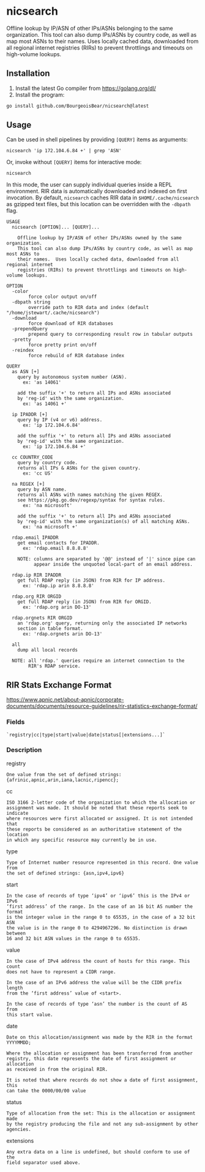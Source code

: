 # nicsearch

Offline lookup by IP/ASN of other IPs/ASNs belonging to the same organization. This tool can also dump IPs/ASNs by country code, as well as map most ASNs to their names.  Uses locally cached data, downloaded from all regional internet registries (RIRs) to prevent throttlings and timeouts on high-volume lookups.

## Installation

1. Install the latest Go compiler from https://golang.org/dl/
2. Install the program:

```sh
go install github.com/BourgeoisBear/nicsearch@latest
```

## Usage

Can be used in shell pipelines by providing `[QUERY]` items as arguments:
```
nicsearch 'ip 172.104.6.84 +' | grep 'ASN'
```

Or, invoke without `[QUERY]` items for interactive mode:
```
nicsearch
```

In this mode, the user can supply individual queries inside a REPL environment.  RIR data is automatically downloaded and indexed on first invocation.  By default, `nicsearch` caches RIR data in `$HOME/.cache/nicsearch` as gzipped text files, but this location can be overridden with the `-dbpath` flag.

```
USAGE
  nicsearch [OPTION]... [QUERY]...

    Offline lookup by IP/ASN of other IPs/ASNs owned by the same organization.
    This tool can also dump IPs/ASNs by country code, as well as map most ASNs to
    their names.  Uses locally cached data, downloaded from all regional internet
    registries (RIRs) to prevent throttlings and timeouts on high-volume lookups.

OPTION
  -color
    	force color output on/off
  -dbpath string
    	override path to RIR data and index (default "/home/jstewart/.cache/nicsearch")
  -download
    	force download of RIR databases
  -prependQuery
    	prepend query to corresponding result row in tabular outputs
  -pretty
    	force pretty print on/off
  -reindex
    	force rebuild of RIR database index

QUERY
  as ASN [+]
    query by autonomous system number (ASN).
      ex: 'as 14061'

    add the suffix '+' to return all IPs and ASNs associated
    by 'reg-id' with the same organization.
      ex: 'as 14061 +'

  ip IPADDR [+]
    query by IP (v4 or v6) address.
      ex: 'ip 172.104.6.84'

    add the suffix '+' to return all IPs and ASNs associated
    by 'reg-id' with the same organization.
      ex: 'ip 172.104.6.84 +'

  cc COUNTRY_CODE
    query by country code.
    returns all IPs & ASNs for the given country.
      ex: 'cc US'

  na REGEX [+]
    query by ASN name.
    returns all ASNs with names matching the given REGEX.
    see https://pkg.go.dev/regexp/syntax for syntax rules.
      ex: 'na microsoft'

    add the suffix '+' to return all IPs and ASNs associated
    by 'reg-id' with the same organization(s) of all matching ASNs.
      ex: 'na microsoft +'

  rdap.email IPADDR
    get email contacts for IPADDR.
      ex: 'rdap.email 8.8.8.8'

    NOTE: columns are separated by '@@' instead of '|' since pipe can
          appear inside the unquoted local-part of an email address.

  rdap.ip RIR IPADDR
    get full RDAP reply (in JSON) from RIR for IP address.
      ex: 'rdap.ip arin 8.8.8.8'

  rdap.org RIR ORGID
    get full RDAP reply (in JSON) from RIR for ORGID.
      ex: 'rdap.org arin DO-13'

  rdap.orgnets RIR ORGID
    an 'rdap.org' query, returning only the associated IP networks
    section in table format.
      ex: 'rdap.orgnets arin DO-13'

  all
    dump all local records

  NOTE: all 'rdap.' queries require an internet connection to the
        RIR's RDAP service.
```

## RIR Stats Exchange Format

https://www.apnic.net/about-apnic/corporate-documents/documents/resource-guidelines/rir-statistics-exchange-format/

### Fields

    `registry|cc|type|start|value|date|status[|extensions...]`

### Description

registry

    One value from the set of defined strings: {afrinic,apnic,arin,iana,lacnic,ripencc};

cc

    ISO 3166 2-letter code of the organization to which the allocation or
    assignment was made. It should be noted that these reports seek to indicate
    where resources were first allocated or assigned. It is not intended that
    these reports be considered as an authoritative statement of the location
    in which any specific resource may currently be in use.

type

    Type of Internet number resource represented in this record. One value from
    the set of defined strings: {asn,ipv4,ipv6}

start

    In the case of records of type ‘ipv4’ or ‘ipv6’ this is the IPv4 or IPv6
    ‘first address’ of the range. In the case of an 16 bit AS number the format
    is the integer value in the range 0 to 65535, in the case of a 32 bit ASN
    the value is in the range 0 to 4294967296. No distinction is drawn between
    16 and 32 bit ASN values in the range 0 to 65535.

value

    In the case of IPv4 address the count of hosts for this range. This count
    does not have to represent a CIDR range.

    In the case of an IPv6 address the value will be the CIDR prefix length
    from the ‘first address’ value of <start>.

    In the case of records of type ‘asn’ the number is the count of AS from
    this start value.

date

    Date on this allocation/assignment was made by the RIR in the format
    YYYYMMDD;

    Where the allocation or assignment has been transferred from another
    registry, this date represents the date of first assignment or allocation
    as received in from the original RIR.

    It is noted that where records do not show a date of first assignment, this
    can take the 0000/00/00 value

status

    Type of allocation from the set: This is the allocation or assignment made
    by the registry producing the file and not any sub-assignment by other
    agencies.

extensions

    Any extra data on a line is undefined, but should conform to use of the
    field separator used above.
